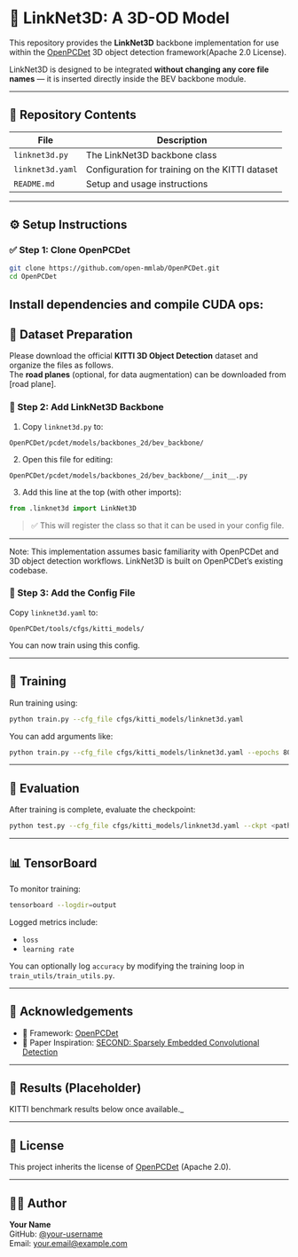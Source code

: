 
# 🔷 LinkNet3D: A 3D-OD Model

This repository provides the **LinkNet3D** backbone implementation for use within the [OpenPCDet](https://github.com/open-mmlab/OpenPCDet) 3D object detection framework(Apache 2.0 License).

LinkNet3D is designed to be integrated **without changing any core file names** — it is inserted directly inside the BEV backbone module.

---

## 📁 Repository Contents

| File | Description |
|------|-------------|
| `linknet3d.py` | The LinkNet3D backbone class |
| `linknet3d.yaml` | Configuration for training on the KITTI dataset |
| `README.md` | Setup and usage instructions |

---

## ⚙️ Setup Instructions

### ✅ Step 1: Clone OpenPCDet

```bash
git clone https://github.com/open-mmlab/OpenPCDet.git
cd OpenPCDet
```
Install dependencies and compile CUDA ops:
---

## 📂 Dataset Preparation

Please download the official **KITTI 3D Object Detection** dataset and organize the files as follows.  
The **road planes** (optional, for data augmentation) can be downloaded from [road plane].



### 🔧 Step 2: Add LinkNet3D Backbone
1. Copy `linknet3d.py` to:

```
OpenPCDet/pcdet/models/backbones_2d/bev_backbone/
```

2. Open this file for editing:

```
OpenPCDet/pcdet/models/backbones_2d/bev_backbone/__init__.py
```

3. Add this line at the top (with other imports):

```python
from .linknet3d import LinkNet3D
```

> ✅ This will register the class so that it can be used in your config file.

---
Note: This implementation assumes basic familiarity with OpenPCDet and 3D object detection workflows. LinkNet3D is built on OpenPCDet’s existing codebase.

### 📝 Step 3: Add the Config File

Copy `linknet3d.yaml` to:

```
OpenPCDet/tools/cfgs/kitti_models/
```

You can now train using this config.

---

## 🚀 Training

Run training using:

```bash
python train.py --cfg_file cfgs/kitti_models/linknet3d.yaml
```

You can add arguments like:

```bash
python train.py --cfg_file cfgs/kitti_models/linknet3d.yaml --epochs 80 --workers 4
```

---

## 🧪 Evaluation

After training is complete, evaluate the checkpoint:

```bash
python test.py --cfg_file cfgs/kitti_models/linknet3d.yaml --ckpt <path_to_your_checkpoint.pth>
```

---

## 📊 TensorBoard

To monitor training:

```bash
tensorboard --logdir=output
```

Logged metrics include:
- `loss`
- `learning rate`

You can optionally log `accuracy` by modifying the training loop in `train_utils/train_utils.py`.

---

## 🧠 Acknowledgements

- 🚗 Framework: [OpenPCDet](https://github.com/open-mmlab/OpenPCDet)
- 📄 Paper Inspiration: [SECOND: Sparsely Embedded Convolutional Detection](https://arxiv.org/abs/1811.10092)

---

## 🏁 Results (Placeholder)

KITTI benchmark results below once available._



---

## 📄 License

This project inherits the license of [OpenPCDet](https://github.com/open-mmlab/OpenPCDet) (Apache 2.0).

---

## 🙋‍♂️ Author

**Your Name**  
GitHub: [@your-username](https://github.com/your-username)  
Email: your.email@example.com
